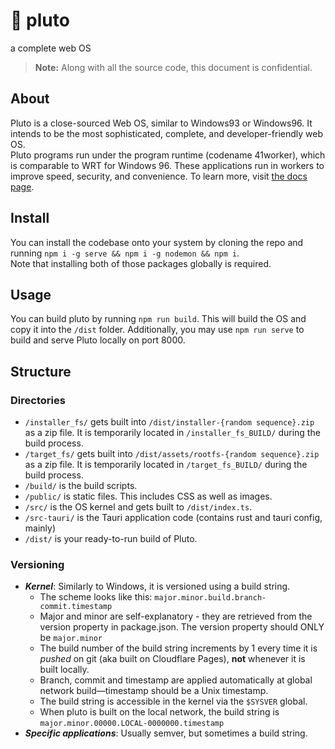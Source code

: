 # 🌌 pluto
a complete web OS
> **Note:** Along with all the source code, this document is confidential.
## About
Pluto is a close-sourced Web OS, similar to Windows93 or Windows96. It intends to be the most sophisticated, complete, and developer-friendly web OS.  
Pluto programs run under the program runtime (codename 41worker), which is comparable to WRT for Windows 96. These applications run in workers to improve speed, security, and convenience. To learn more, visit [the docs page](https://developer.pluto.stretch.wtf/learn/api/41worker).
## Install
You can install the codebase onto your system by cloning the repo and running `npm i -g serve && npm i -g nodemon && npm i`.  
Note that installing both of those packages globally is required.
## Usage
You can build pluto by running `npm run build`. This will build the OS and copy it into the `/dist` folder. Additionally, you may use `npm run serve` to build and serve Pluto locally on port 8000.
## Structure
### Directories
* `/installer_fs/` gets built into `/dist/installer-{random sequence}.zip` as a zip file. It is temporarily located in `/installer_fs_BUILD/` during the build process.
* `/target_fs/` gets built into `/dist/assets/rootfs-{random sequence}.zip` as a zip file. It is temporarily located in `/target_fs_BUILD/` during the build process.  
* `/build/` is the build scripts.  
* `/public/` is static files. This includes CSS as well as images.  
* `/src/` is the OS kernel and gets built to `/dist/index.ts`.  
* `/src-tauri/` is the Tauri application code (contains rust and tauri config, mainly)  
* `/dist/` is your ready-to-run build of Pluto.  
### Versioning
- ***Kernel***: Similarly to Windows, it is versioned using a build string. 
    - The scheme looks like this: `major.minor.build.branch-commit.timestamp`
    - Major and minor are self-explanatory - they are retrieved from the version property in package.json. The version property should ONLY be `major.minor`
    - The build number of the build string increments by 1 every time it is *pushed* on git (aka built on Cloudflare Pages), **not** whenever it is built locally.
    - Branch, commit and timestamp are applied automatically at global network build—timestamp should be a Unix timestamp.
    - The build string is accessible in the kernel via the `$SYSVER` global.
    - When pluto is built on the local network, the build string is `major.minor.00000.LOCAL-0000000.timestamp`
- ***Specific applications***: Usually semver, but sometimes a build string.